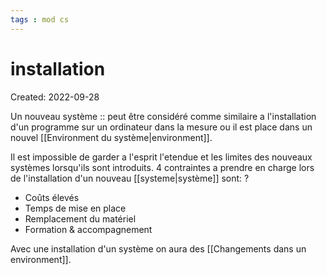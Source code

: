 ```yaml
---
tags : mod cs
---
```

# installation
Created: 2022-09-28

Un nouveau système :: peut être considéré comme similaire a l'installation d'un programme sur un ordinateur dans la mesure ou il est place dans un nouvel [[Environment du système|environment]].
<!--SR:!2022-10-19,1,230-->


Il est impossible de garder a l'esprit l'etendue et les limites des nouveaux systèmes lorsqu'ils sont introduits. 4 contraintes a prendre en charge lors de l'installation d'un nouveau [[systeme|système]] sont:
?
- Coûts élevés
- Temps de mise en place
- Remplacement du matériel
- Formation & accompagnement
<!--SR:!2022-10-19,1,230-->

Avec une installation d'un système on aura des [[Changements dans un environment]].